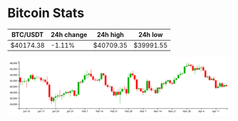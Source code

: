 # Bitcoin Stats

BTC/USDT|24h change|24h high|24h low|
|---|---|---|---|
|$40174.38|-1.11%|$40709.35|$39991.55|

<img src="./chart.svg">
